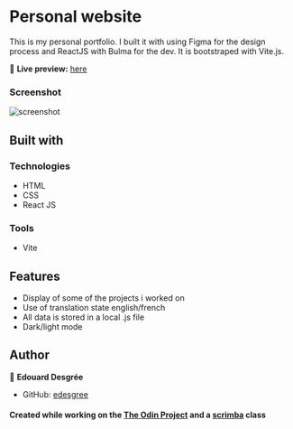# Personal website

This is my personal portfolio. I built it with using Figma for the design process and ReactJS with Bulma for the dev.
It is bootstraped with Vite.js.

🔗 **Live preview:** [here]()

### Screenshot

![screenshot](./screenshot.png)

## Built with

### Technologies

- HTML
- CSS
- React JS

### Tools

- Vite

## Features

- Display of some of the projects i worked on
- Use of translation state english/french
- All data is stored in a local .js file
- Dark/light mode

## Author

👤 **Edouard Desgrée**

- GitHub: [edesgree](https://github.com/edesgree)

#### Created while working on the [The Odin Project](https://www.theodinproject.com/) and a [scrimba](https://scrimba.com/) class
